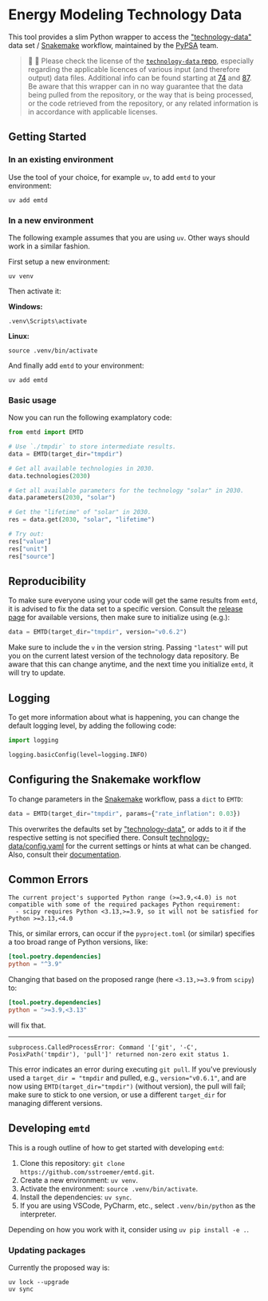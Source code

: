 # Energy Modeling Technology Data

This tool provides a slim Python wrapper to access the
["technology-data"](https://github.com/PyPSA/technology-data) data set /
[Snakemake](https://snakemake.readthedocs.io/en/stable/) workflow, maintained by the [PyPSA](https://github.com/PyPSA)
team.

> 🚨 🚨 Please check the license of the [`technology-data` repo](https://github.com/PyPSA/technology-data), especially
regarding the applicable licences of various input (and therefore output) data files. Additional info can be found
starting at [74](https://github.com/PyPSA/technology-data/issues/74) and
[87](https://github.com/PyPSA/technology-data/pull/87). Be aware that this wrapper can in no way guarantee that the data
being pulled from the repository, or the way that is being processed, or the code retrieved from the repository, or any
related information is in accordance with applicable licenses.

## Getting Started

### In an existing environment

Use the tool of your choice, for example `uv`, to add `emtd` to your environment:

```shell
uv add emtd
```

### In a new environment

The following example assumes that you are using `uv`. Other ways should work in a similar fashion.

First setup a new environment:

```shell
uv venv
```

Then activate it:

**Windows:**

```shell
.venv\Scripts\activate
```

**Linux:**

```shell
source .venv/bin/activate
```

And finally add `emtd` to your environment:

```shell
uv add emtd
```

### Basic usage

Now you can run the following examplatory code:

```python
from emtd import EMTD

# Use `./tmpdir` to store intermediate results.
data = EMTD(target_dir="tmpdir")

# Get all available technologies in 2030.
data.technologies(2030)

# Get all available parameters for the technology "solar" in 2030.
data.parameters(2030, "solar")

# Get the "lifetime" of "solar" in 2030.
res = data.get(2030, "solar", "lifetime")

# Try out:
res["value"]
res["unit"]
res["source"]
```

## Reproducibility

To make sure everyone using your code will get the same results from `emtd`, it is advised to fix the data set to a 
specific version. Consult the [release page](https://github.com/PyPSA/technology-data/releases) for available versions,
then make sure to initialize using (e.g.):

```python
data = EMTD(target_dir="tmpdir", version="v0.6.2")
```

Make sure to include the `v` in the version string. Passing `"latest"` will put you on the current latest version of the
technology data repository. Be aware that this can change anytime, and the next time you initialize `emtd`, it will try
to update.

## Logging

To get more information about what is happening, you can change the default logging level, by adding the following code:

```python
import logging

logging.basicConfig(level=logging.INFO)
```

## Configuring the Snakemake workflow

To change parameters in the [Snakemake](https://snakemake.readthedocs.io/en/stable/) workflow, pass a `dict` to `EMTD`:

```python
data = EMTD(target_dir="tmpdir", params={"rate_inflation": 0.03})
```

This overwrites the defaults set by ["technology-data"](https://github.com/PyPSA/technology-data), or adds to it if the
respective setting is not specified there. Consult
[technology-data/config.yaml](https://github.com/PyPSA/technology-data/blob/master/config.yaml) for the current settings
or hints at what can be changed. Also, consult their [documentation](https://technology-data.readthedocs.io/en/latest/).

## Common Errors

```console
The current project's supported Python range (>=3.9,<4.0) is not compatible with some of the required packages Python requirement:
  - scipy requires Python <3.13,>=3.9, so it will not be satisfied for Python >=3.13,<4.0
```

This, or similar errors, can occur if the `pyproject.toml` (or similar) specifies a too broad range of Python versions,
like:

```toml
[tool.poetry.dependencies]
python = "^3.9"
```

Changing that based on the proposed range (here `<3.13,>=3.9` from `scipy`) to:

```toml
[tool.poetry.dependencies]
python = ">=3.9,<3.13"
```

will fix that.

---

```console
subprocess.CalledProcessError: Command '['git', '-C', PosixPath('tmpdir'), 'pull']' returned non-zero exit status 1.
```

This error indicates an error during executing `git pull`. If you've previously used a `target_dir = "tmpdir` and
pulled, e.g., `version="v0.6.1"`, and are now using `EMTD(target_dir="tmpdir")` (without version), the pull will fail;
make sure to stick to one version, or use a different `target_dir` for managing different versions.

## Developing `emtd`

This is a rough outline of how to get started with developing `emtd`:

1. Clone this repository: `git clone https://github.com/sstroemer/emtd.git`.
2. Create a new environment: `uv venv`.
3. Activate the environment: `source .venv/bin/activate`.
4. Install the dependencies: `uv sync`.
5. If you are using VSCode, PyCharm, etc., select `.venv/bin/python` as the interpreter.

Depending on how you work with it, consider using `uv pip install -e .`.

### Updating packages

Currently the proposed way is:

```shell
uv lock --upgrade
uv sync
```
